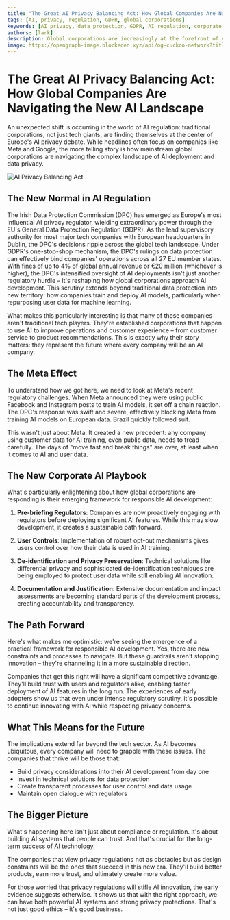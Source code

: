```yaml
---
title: "The Great AI Privacy Balancing Act: How Global Companies Are Navigating the New AI Landscape"
tags: [AI, privacy, regulation, GDPR, global corporations]
keywords: [AI privacy, data protection, GDPR, AI regulation, corporate AI strategies]
authors: [lark]
description: Global corporations are increasingly at the forefront of AI privacy debates, navigating complex regulations like the GDPR. This article explores how these companies are adapting their AI strategies to balance innovation with data protection.
image: https://opengraph-image.blockeden.xyz/api/og-cuckoo-network?title=The%20Great%20AI%20Privacy%20Balancing%20Act%3A%20How%20Global%20Companies%20Are%20Navigating%20the%20New%20AI%20Landscape
---
```


# The Great AI Privacy Balancing Act: How Global Companies Are Navigating the New AI Landscape

An unexpected shift is occurring in the world of AI regulation: traditional corporations, not just tech giants, are finding themselves at the center of Europe's AI privacy debate. While headlines often focus on companies like Meta and Google, the more telling story is how mainstream global corporations are navigating the complex landscape of AI deployment and data privacy.

![AI Privacy Balancing Act](https://opengraph-image.blockeden.xyz/api/og-cuckoo-network?title=The%20Great%20AI%20Privacy%20Balancing%20Act%3A%20How%20Global%20Companies%20Are%20Navigating%20the%20New%20AI%20Landscape)

## The New Normal in AI Regulation

The Irish Data Protection Commission (DPC) has emerged as Europe's most influential AI privacy regulator, wielding extraordinary power through the EU's General Data Protection Regulation (GDPR). As the lead supervisory authority for most major tech companies with European headquarters in Dublin, the DPC's decisions ripple across the global tech landscape. Under GDPR's one-stop-shop mechanism, the DPC's rulings on data protection can effectively bind companies' operations across all 27 EU member states. With fines of up to 4% of global annual revenue or €20 million (whichever is higher), the DPC's intensified oversight of AI deployments isn't just another regulatory hurdle – it's reshaping how global corporations approach AI development. This scrutiny extends beyond traditional data protection into new territory: how companies train and deploy AI models, particularly when repurposing user data for machine learning.

What makes this particularly interesting is that many of these companies aren't traditional tech players. They're established corporations that happen to use AI to improve operations and customer experience – from customer service to product recommendations. This is exactly why their story matters: they represent the future where every company will be an AI company.

## The Meta Effect

To understand how we got here, we need to look at Meta's recent regulatory challenges. When Meta announced they were using public Facebook and Instagram posts to train AI models, it set off a chain reaction. The DPC's response was swift and severe, effectively blocking Meta from training AI models on European data. Brazil quickly followed suit.

This wasn't just about Meta. It created a new precedent: any company using customer data for AI training, even public data, needs to tread carefully. The days of "move fast and break things" are over, at least when it comes to AI and user data.

## The New Corporate AI Playbook

What's particularly enlightening about how global corporations are responding is their emerging framework for responsible AI development:

1. **Pre-briefing Regulators**: Companies are now proactively engaging with regulators before deploying significant AI features. While this may slow development, it creates a sustainable path forward.

2. **User Controls**: Implementation of robust opt-out mechanisms gives users control over how their data is used in AI training.

3. **De-identification and Privacy Preservation**: Technical solutions like differential privacy and sophisticated de-identification techniques are being employed to protect user data while still enabling AI innovation.

4. **Documentation and Justification**: Extensive documentation and impact assessments are becoming standard parts of the development process, creating accountability and transparency.

## The Path Forward

Here's what makes me optimistic: we're seeing the emergence of a practical framework for responsible AI development. Yes, there are new constraints and processes to navigate. But these guardrails aren't stopping innovation – they're channeling it in a more sustainable direction.

Companies that get this right will have a significant competitive advantage. They'll build trust with users and regulators alike, enabling faster deployment of AI features in the long run. The experiences of early adopters show us that even under intense regulatory scrutiny, it's possible to continue innovating with AI while respecting privacy concerns.

## What This Means for the Future

The implications extend far beyond the tech sector. As AI becomes ubiquitous, every company will need to grapple with these issues. The companies that thrive will be those that:

- Build privacy considerations into their AI development from day one
- Invest in technical solutions for data protection
- Create transparent processes for user control and data usage
- Maintain open dialogue with regulators

## The Bigger Picture

What's happening here isn't just about compliance or regulation. It's about building AI systems that people can trust. And that's crucial for the long-term success of AI technology.

The companies that view privacy regulations not as obstacles but as design constraints will be the ones that succeed in this new era. They'll build better products, earn more trust, and ultimately create more value.

For those worried that privacy regulations will stifle AI innovation, the early evidence suggests otherwise. It shows us that with the right approach, we can have both powerful AI systems and strong privacy protections. That's not just good ethics – it's good business.